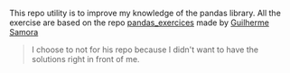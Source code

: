 This repo utility is to improve my knowledge of the pandas library. All the exercise are based on the repo [pandas_exercices](https://github.com/guipsamora/pandas_exercises) made by [Guilherme Samora](https://github.com/guipsamora)
> I choose to not for his repo because I didn't want to have the solutions right in front of me.